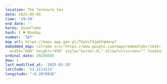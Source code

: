 ```yaml
---
location: The Terenure Inn
date: 2025-05-05
time: '19:30'
end_date: ''
hares: Snowflake
hash: I ♥ Monday
number: '387'
map_url: https://maps.app.goo.gl/TUyGs74jp6fqHonp7
embedded_map: <iframe src="https://www.google.com/maps/embed?pb=!1m18!1m12!1m3!1d4767.568361690244!2d-6.287892642025182!3d53.31131130102164!2m3!1f0!2f0!3f0!3m2!1i1024!2i768!4f13.1!3m3!1m2!1s0x48670bf5f3c9d6f1%3A0xe5f940c7d93f0972!2sThe%20Terenure%20Inn!5e0!3m2!1sen!2sie!4v1743121014296!5m2!1sen!2sie"
  width="600" height="450" style="border:0;" allowfullscreen="" loading="lazy" referrerpolicy="no-referrer-when-downgrade"></iframe>
ordinal_date: 20250505
dow: 1
last_modified_at: '2025-03-28'
latitude: '53.3113113'
longitude: "-6.2878926"
---
```



